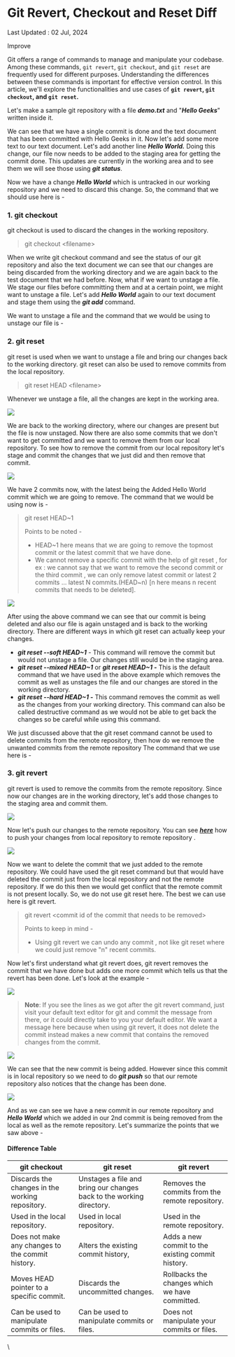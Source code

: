 # Git Revert, Checkout and Reset Diff

Last Updated : 02 Jul, 2024

Improve

Git offers a range of commands to manage and manipulate your codebase. Among these commands, `git revert`, `git checkout`, and `git reset` are frequently used for different purposes. Understanding the differences between these commands is important for effective version control. In this article, we'll explore the functionalities and use cases of **`git revert`, `git checkout`, and `git reset`.**

Let's make a sample git repository with a file _**demo.txt**_ and "_**Hello Geeks**_" written inside it.&#x20;

We can see that we have a single commit is done and the text document that has been committed with Hello Geeks in it. Now let's add some more text to our text document. Let's add another line _**Hello World.**_ Doing this change, our file now needs to be added to the staging area for getting the commit done. This updates are currently in the working area and to see them we will see those using _**git status**_.

Now we have a change _**Hello World**_ which is untracked in our working repository and we need to discard this change. So, the command that we should use here is -&#x20;

### **1. git checkout**

git checkout is used to discard the changes in the working repository.

> git checkout \<filename>

When we write git checkout command and see the status of our git repository and also the text document we can see that our changes are being discarded from the working directory and we are again back to the test document that we had before. Now, what if we want to unstage a file. We stage our files before committing them and at a certain point, we might want to unstage a file. Let's add _**Hello World**_ again to our text document and stage them using the _**git add**_ command.

We want to unstage a file and the command that we would be using to unstage our file is -&#x20;

### **2**. **git reset**

git reset is used when we want to unstage a file and bring our changes back to the working directory. git reset can also be used to remove commits from the local repository.

> git reset HEAD \<filename>

Whenever we unstage a file, all the changes are kept in the working area.

![](https://media.geeksforgeeks.org/wp-content/uploads/20220127222003/gfg5.png)

We are back to the working directory, where our changes are present but the file is now unstaged. Now there are also some commits that we don't want to get committed and we want to remove them from our local repository. To see how to remove the commit from our local repository let's stage and commit the changes that we just did and then remove that commit.

![](https://media.geeksforgeeks.org/wp-content/uploads/20220127222949/gfg6.png)

We have 2 commits now, with the latest being the Added Hello World commit which we are going to remove. The command that we would be using now is -

> git reset HEAD\~1
>
> Points to be noted -&#x20;
>
> * HEAD\~1 here means that we are going to remove the topmost commit or the latest commit that we have done.
> * We cannot remove a specific commit with the help of git reset , for ex : we cannot say that we want to remove the second commit or the third commit , we can only remove latest commit or latest 2 commits ... latest N commits.(HEAD\~n) \[n here means n recent commits that needs to be deleted].

![](https://media.geeksforgeeks.org/wp-content/uploads/20220127223533/gfg7.png)

After using the above command we can see that our commit is being deleted and also our file is again unstaged and is back to the working directory. There are different ways in which git reset can actually keep your changes.

* _**git reset --soft HEAD\~1** -_ This command will remove the commit but would not unstage a file. Our changes still would be in the staging area.
* _**git reset --mixed HEAD\~1**_ or _**git reset HEAD\~1 -**_ This is the default command that we have used in the above example which removes the commit as well as unstages the file and our changes are stored in the working directory.
* _**git reset --hard HEAD\~1 -**_ This command removes the commit as well as the changes from your working directory. This command can also be called destructive command as we would not be able to get back the changes so be careful while using this command.

We just discussed above that the git reset command cannot be used to delete commits from the remote repository, then how do we remove the unwanted commits from the remote repository The command that we use here is -

### **3. git revert**

git revert is used to remove the commits from the remote repository. Since now our changes are in the working directory, let's add those changes to the staging area and commit them.

![](https://media.geeksforgeeks.org/wp-content/uploads/20220127230705/gfg8.png)

Now let's push our changes to the remote repository. You can see [_**here**_](https://www.geeksforgeeks.org/git-lets-get-into-it/) how to push your changes from local repository to remote repository .

![](https://media.geeksforgeeks.org/wp-content/uploads/20220127234853/gfg9.png)

Now we want to delete the commit that we just added to the remote repository. We could have used the git reset command but that would have deleted the commit just from the local repository and not the remote repository. If we do this then we would get conflict that the remote commit is not present locally. So, we do not use git reset here. The best we can use here is git revert.

> git revert \<commit id of the commit that needs to be removed>
>
> Points to keep in mind -&#x20;
>
> * Using git revert we can undo any commit , not like git reset where we could just remove "n" recent commits.

Now let's first understand what git revert does, git revert removes the commit that we have done but adds one more commit which tells us that the revert has been done. Let's look at the example -&#x20;

![](https://media.geeksforgeeks.org/wp-content/uploads/20220128000251/gfg10.png)

> **Note**: If you see the lines as we got after the git revert command, just visit your default text editor for git and commit the message from there, or it could directly take to you your default editor. We want a message here because when using git revert, it does not delete the commit instead makes a new commit that contains the removed changes from the commit.

![](https://media.geeksforgeeks.org/wp-content/uploads/20220128000805/gfg11.png)

We can see that the new commit is being added. However since this commit is in local repository so we need to do _**git push**_ so that our remote repository also notices that the change has been done.

![](https://media.geeksforgeeks.org/wp-content/uploads/20220128001045/gfg12.png)

And as we can see we have a new commit in our remote repository and _**Hello World**_ which we added in our 2nd commit is being removed from the local as well as the remote repository. Let's summarize the points that we saw above -

#### Difference Table

| git checkout                                     | git reset                                                            | git revert                                        |
| ------------------------------------------------ | -------------------------------------------------------------------- | ------------------------------------------------- |
| Discards the changes in the working repository.  | Unstages a file and bring our changes back to the working directory. | Removes the commits from the remote repository.   |
| Used in the local repository.                    | Used in local repository.                                            | Used in the remote repository.                    |
| Does not make any changes to the commit history. | Alters the existing commit history,                                  | Adds a new commit to the existing commit history. |
| Moves HEAD pointer to a specific commit.         | Discards the uncommitted changes.                                    | Rollbacks the changes which we have committed.    |
| Can be used to manipulate commits or files.      | Can be used to manipulate commits or files.                          | Does not manipulate your commits or files.        |

\
